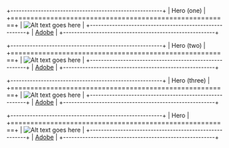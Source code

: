+-------------------------------------------------------+
| Hero (one)                                            |
+=======================================================+
| ![Alt text goes here][image0]                         |
+-------------------------------------------------------+
| [Adobe](http://www.adobe.com)                         |
+-------------------------------------------------------+

+-------------------------------------------------------+
| Hero (two)                                            |
+=======================================================+
| ![Alt text goes here][image0]                         |
+-------------------------------------------------------+
| [Adobe](http://www.adobe.com)                         |
+-------------------------------------------------------+

+-------------------------------------------------------+
| Hero (three)                                          |
+=======================================================+
| ![Alt text goes here][image0]                         |
+-------------------------------------------------------+
| [Adobe](http://www.adobe.com)                         |
+-------------------------------------------------------+

+-------------------------------------------------------+
| Hero                                                  |
+=======================================================+
| ![Alt text goes here][image0]                         |
+-------------------------------------------------------+
| [Adobe](http://www.adobe.com)                         |
+-------------------------------------------------------+

[image0]: https://main--hubblehomes-com--aemsites.hlx.page/media_18bd35bfabf1ee9ca848b5f6ee811b9429fe8d39e.jpeg#width=1920&height=800
